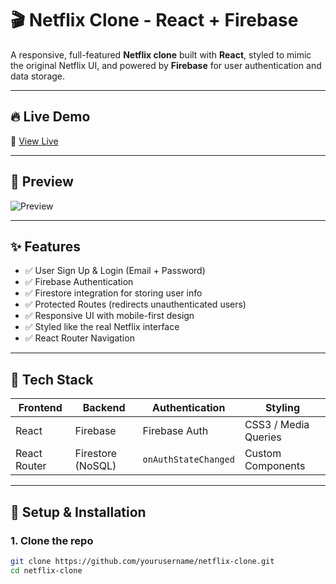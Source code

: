 # 🎬 Netflix Clone - React + Firebase

A responsive, full-featured **Netflix clone** built with **React**, styled to mimic the original Netflix UI, and powered by **Firebase** for user authentication and data storage.

---

## 🔥 Live Demo

🚀 [View Live](https://netfixbyad.vercel.app)

---

## 📸 Preview

![Preview](https://via.placeholder.com/900x400.png?text=Netflix+Clone+Preview)

---

## ✨ Features

- ✅ User Sign Up & Login (Email + Password)
- ✅ Firebase Authentication
- ✅ Firestore integration for storing user info
- ✅ Protected Routes (redirects unauthenticated users)
- ✅ Responsive UI with mobile-first design
- ✅ Styled like the real Netflix interface
- ✅ React Router Navigation

---

## 🧰 Tech Stack

| Frontend      | Backend         | Authentication     | Styling         |
| ------------- | --------------- | ------------------ | --------------- |
| React         | Firebase        | Firebase Auth      | CSS3 / Media Queries |
| React Router  | Firestore (NoSQL) | `onAuthStateChanged` | Custom Components |

---

## 🔧 Setup & Installation

### 1. Clone the repo
```bash
git clone https://github.com/yourusername/netflix-clone.git
cd netflix-clone

